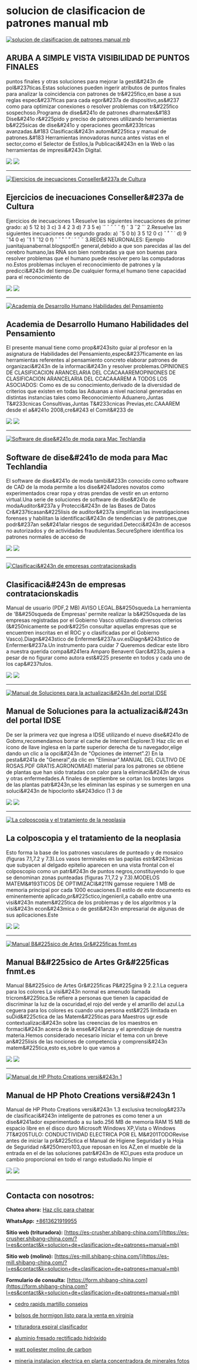 # solucion de clasificacion de patrones manual mb

<a href="https://swt.shibang-china.com/?l=es&img&k=solucion+de+clasificacion+de+patrones+manual+mb" target="_blank">![solucion de clasificacion de patrones manual mb](http://static.shibang-china.com/all-800x300/1136.jpg)</a>

## ARUBA A SIMPLE VISTA VISIBILIDAD DE PUNTOS FINALES
puntos finales y otras soluciones para mejorar la gesti&#243n de pol&#237ticas.Estas soluciones pueden ingerir atributos de puntos finales para analizar la coincidencia con patrones de tr&#225fico,en base a sus reglas espec&#237ficas para cada egor&#237a de dispositivo,as&#237 como para optimizar conexiones o resolver problemas con tr&#225fico sospechoso.Programa de dise&#241o de patrones dharmatex&#183 Dise&#241o r&#225pido y preciso de patrones utilizando herramientas b&#225sicas de dise&#241o y operaciones geom&#233tricas avanzadas.&#183 Clasificaci&#243n autom&#225tica y manual de patrones.&#183 Herramientas innovadoras nunca antes vistas en el sector,como el Selector de Estilos,la Publicaci&#243n en la Web o las herramientas de impresi&#243n Digital.


<a href="https://whatsapp.shibangsoft.com/WhatsApp.php" target="_blank" title="WhatsApp">![](http://static.shibang-china.com/icon/whatsapp.png)</a> <a href="https://swt.shibang-china.com/?l=es&icon&k=solucion+de+clasificacion+de+patrones+manual+mb" target="_blank">![](http://static.shibang-china.com/icon/chat-es.png)</a>

---

<a href="https://swt.shibang-china.com/?l=es&img&k=solucion+de+clasificacion+de+patrones+manual+mb" target="_blank">![Ejercicios de inecuaciones Conseller&#237a de Cultura](http://static.shibang-china.com/all-800x300/975.jpg)</a>

## Ejercicios de inecuaciones Conseller&#237a de Cultura
Ejercicios de inecuaciones 1.Resuelve las siguientes inecuaciones de primer grado: a) 5 12 b) 3 c) 3 4 2 3 d) 7 3 5 e) ˙˘ ˇ ˆ ˇ ˇ f) ˘ 3 ˝2 ˝˙ 2.Resuelve las siguientes inecuaciones de segundo grado: a) ˝5 0 b) 3 5 12 0 c) ˇ ˚ ˇ ˙ d) 9 ˝14 0 e) ˝1 1 ˝12 0 f) ˘ ˇ ˚ ˇ ˚ ˙ ˘ ˇ ˝ 3.REDES NEURONALES: Ejemplo juanitajuanabernal.blogspotEn general,debido a que son parecidas al las del cerebro humano,las RNA son bien nombradas ya que son buenas para resolver problemas que el humano puede resolver pero las computadoras no.Estos problemas incluyen el reconocimiento de patrones y la predicci&#243n del tiempo.De cualquier forma,el humano tiene capacidad para el reconocimiento de


<a href="https://whatsapp.shibangsoft.com/WhatsApp.php" target="_blank" title="WhatsApp">![](http://static.shibang-china.com/icon/whatsapp.png)</a> <a href="https://swt.shibang-china.com/?l=es&icon&k=solucion+de+clasificacion+de+patrones+manual+mb" target="_blank">![](http://static.shibang-china.com/icon/chat-es.png)</a>

---

<a href="https://swt.shibang-china.com/?l=es&img&k=solucion+de+clasificacion+de+patrones+manual+mb" target="_blank">![Academia de Desarrollo Humano Habilidades del Pensamiento](http://static.shibang-china.com/all-800x300/277.jpg)</a>

## Academia de Desarrollo Humano Habilidades del Pensamiento
El presente manual tiene como prop&#243sito guiar al profesor en la asignatura de Habilidades del Pensamiento,espec&#237ficamente en las herramientas referentes al pensamiento concreto elaborar patrones de organizaci&#243n de la informaci&#243n y resolver problemas.OPINIONES DE CLASIFICACION ARANCELARIA DEL CCACAAAREMOPINIONES DE CLASIFICACION ARANCELARIA DEL CCACAAAREM A TODOS LOS ASOCIADOS: Como es de su conocimiento,derivado de la diversidad de criterios que existen en todas las Aduanas a nivel nacional generadas en distintas instancias tales como Reconocimiento Aduanero,Juntas T&#233cnicas Consultivas,Juntas T&#233cnicas Previas,etc.CAAAREM desde el a&#241o 2008,cre&#243 el Comit&#233 de


<a href="https://whatsapp.shibangsoft.com/WhatsApp.php" target="_blank" title="WhatsApp">![](http://static.shibang-china.com/icon/whatsapp.png)</a> <a href="https://swt.shibang-china.com/?l=es&icon&k=solucion+de+clasificacion+de+patrones+manual+mb" target="_blank">![](http://static.shibang-china.com/icon/chat-es.png)</a>

---

<a href="https://swt.shibang-china.com/?l=es&img&k=solucion+de+clasificacion+de+patrones+manual+mb" target="_blank">![Software de dise&#241o de moda para Mac Techlandia](http://static.shibang-china.com/all-800x300/1218.jpg)</a>

## Software de dise&#241o de moda para Mac Techlandia
El software de dise&#241o de moda tambi&#233n conocido como software de CAD de la moda permite a los dise&#241adores novatos como experimentados crear ropa y otras prendas de vestir en un entorno virtual.Una serie de soluciones de software de dise&#241o de modaAuditor&#237a y Protecci&#243n de las Bases de Datos Cr&#237ticasan&#225lisis de auditor&#237a simplifican las investigaciones forenses y habilitan la identificaci&#243n de tendencias y de patrones,que podr&#237an se&#241alar riesgos de seguridad.Detecci&#243n de accesos no autorizados y de actividades fraudulentas.SecureSphere identifica los patrones normales de acceso de


<a href="https://whatsapp.shibangsoft.com/WhatsApp.php" target="_blank" title="WhatsApp">![](http://static.shibang-china.com/icon/whatsapp.png)</a> <a href="https://swt.shibang-china.com/?l=es&icon&k=solucion+de+clasificacion+de+patrones+manual+mb" target="_blank">![](http://static.shibang-china.com/icon/chat-es.png)</a>

---

<a href="https://swt.shibang-china.com/?l=es&img&k=solucion+de+clasificacion+de+patrones+manual+mb" target="_blank">![Clasificaci&#243n de empresas contratacionskadis](http://static.shibang-china.com/all-800x300/326.jpg)</a>

## Clasificaci&#243n de empresas contratacionskadis
Manual de usuario (PDF,2 MB) AVISO LEGAL.B&#250squeda.La herramienta de 'B&#250squeda de Empresas' permite realizar la b&#250squeda de las empresas registradas por el Gobierno Vasco utilizando diversos criterios (&#250nicamente se podr&#225n consultar aquellas empresas que se encuentren inscritas en el ROC y o clasificadas por el Gobierno Vasco).Diagn&#243stico de Enfermer&#237a.uv.esDiagn&#243stico de Enfermer&#237a.Un instrumento para cuidar 7 Queremos dedicar este libro a nuestra querida compa&#241era Amparo Benavent Garc&#233s,quien a pesar de no figurar como autora est&#225 presente en todos y cada uno de los cap&#237tulos.


<a href="https://whatsapp.shibangsoft.com/WhatsApp.php" target="_blank" title="WhatsApp">![](http://static.shibang-china.com/icon/whatsapp.png)</a> <a href="https://swt.shibang-china.com/?l=es&icon&k=solucion+de+clasificacion+de+patrones+manual+mb" target="_blank">![](http://static.shibang-china.com/icon/chat-es.png)</a>

---

<a href="https://swt.shibang-china.com/?l=es&img&k=solucion+de+clasificacion+de+patrones+manual+mb" target="_blank">![Manual de Soluciones para la actualizaci&#243n del portal IDSE](http://static.shibang-china.com/all-800x300/138.jpg)</a>

## Manual de Soluciones para la actualizaci&#243n del portal IDSE
De ser la primera vez que ingresa a IDSE utilizando el nuevo dise&#241o de Gobmx,recomendamos borrar el cache de Internet Explorer.1) Haz clic en el icono de llave inglesa en la parte superior derecha de tu navegador,elige dando un clic a la opci&#243n de "Opciones de internet".2) En la pesta&#241a de "General",da clic en "Eliminar".MANUAL DEL CULTIVO DE ROSAS.PDF GRATIS.AGRONOMIAEl material para los patrones se obtiene de plantas que han sido tratadas con calor para la eliminaci&#243n de virus y otras enfermedades.A finales de septiembre se cortan los brotes largos de las plantas patr&#243n,se les eliminan las espinas y se sumergen en una soluci&#243n de hipoclorito s&#243dico (1 3 de


<a href="https://whatsapp.shibangsoft.com/WhatsApp.php" target="_blank" title="WhatsApp">![](http://static.shibang-china.com/icon/whatsapp.png)</a> <a href="https://swt.shibang-china.com/?l=es&icon&k=solucion+de+clasificacion+de+patrones+manual+mb" target="_blank">![](http://static.shibang-china.com/icon/chat-es.png)</a>

---

<a href="https://swt.shibang-china.com/?l=es&img&k=solucion+de+clasificacion+de+patrones+manual+mb" target="_blank">![La colposcopia y el tratamiento de la neoplasia](http://static.shibang-china.com/all-800x300/860.jpg)</a>

## La colposcopia y el tratamiento de la neoplasia
Esto forma la base de los patrones vasculares de punteado y de mosaico (figuras 7.1,7.2 y 7.3).Los vasos terminales en las papilas estr&#243micas que subyacen al delgado epitelio aparecen en una vista frontal con el colposcopio como un patr&#243n de puntos negros,constituyendo lo que se denominan zonas punteadas (figuras 7.1,7.2 y 7.3).MODELOS MATEM&#193TICOS DE OPTIMIZACI&#211N gamsse requiere 1 MB de memoria principal por cada 1000 ecuaciones.El estilo de este documento es eminentemente aplicado,pr&#225ctico,ingenieril,a caballo entre una visi&#243n matem&#225tica de los problemas y de los algoritmos y la visi&#243n econ&#243mica o de gesti&#243n empresarial de algunas de sus aplicaciones.Este


<a href="https://whatsapp.shibangsoft.com/WhatsApp.php" target="_blank" title="WhatsApp">![](http://static.shibang-china.com/icon/whatsapp.png)</a> <a href="https://swt.shibang-china.com/?l=es&icon&k=solucion+de+clasificacion+de+patrones+manual+mb" target="_blank">![](http://static.shibang-china.com/icon/chat-es.png)</a>

---

<a href="https://swt.shibang-china.com/?l=es&img&k=solucion+de+clasificacion+de+patrones+manual+mb" target="_blank">![Manual B&#225sico de Artes Gr&#225ficas fnmt.es](http://static.shibang-china.com/all-800x300/522.jpg)</a>

## Manual B&#225sico de Artes Gr&#225ficas fnmt.es
Manual B&#225sico de Artes Gr&#225ficas P&#225gina 9 2.2.1.La ceguera para los colores La visi&#243n normal es amenudo llamada tricrom&#225tica.Se refiere a personas que tienen la capacidad de discriminar la luz de la oscuridad,el rojo del verde y el amarillo del azul.La ceguera para los colores es cuando una persona est&#225 limitada en suDid&#225ctica de las Matem&#225ticas para Maestros ugr.esde contextualizaci&#243n sobre las creencias de los maestros en formaci&#243n acerca de la ense&#241anza y el aprendizaje de nuestra materia.Hemos considerado necesario iniciar el tema con un breve an&#225lisis de las nociones de competencia y comprensi&#243n matem&#225tica,esto es,sobre lo que vamos a


<a href="https://whatsapp.shibangsoft.com/WhatsApp.php" target="_blank" title="WhatsApp">![](http://static.shibang-china.com/icon/whatsapp.png)</a> <a href="https://swt.shibang-china.com/?l=es&icon&k=solucion+de+clasificacion+de+patrones+manual+mb" target="_blank">![](http://static.shibang-china.com/icon/chat-es.png)</a>

---

<a href="https://swt.shibang-china.com/?l=es&img&k=solucion+de+clasificacion+de+patrones+manual+mb" target="_blank">![Manual de HP Photo Creations versi&#243n 1](http://static.shibang-china.com/all-800x300/920.jpg)</a>

## Manual de HP Photo Creations versi&#243n 1
Manual de HP Photo Creations versi&#243n 1.3 exclusiva tecnolog&#237a de clasificaci&#243n inteligente de patrones es como tener a un dise&#241ador experimentado a su lado.256 MB de memoria RAM 15 MB de espacio libre en el disco duro Microsoft Windows XP,Vista o Windows 7T&#205TULO: CONDUCTIVIDAD ELECTRICA POR EL M&#201TODORevise antes de iniciar la pr&#225ctica el Manual de Higiene Seguridad y la Hoja de Seguridad n&#250mero103,que reposan en los AZ,en el mueble de la entrada en el de las soluciones patr&#243n de KCl,pues esta produce un cambio proporcional en todo el rango estudiado.No limpie el


<a href="https://whatsapp.shibangsoft.com/WhatsApp.php" target="_blank" title="WhatsApp">![](http://static.shibang-china.com/icon/whatsapp.png)</a> <a href="https://swt.shibang-china.com/?l=es&icon&k=solucion+de+clasificacion+de+patrones+manual+mb" target="_blank">![](http://static.shibang-china.com/icon/chat-es.png)</a>

---
## Contacta con nosotros:

**Chatea ahora:** [Haz clic para chatear](https://swt.shibang-china.com?l=es&contact&k=solucion+de+clasificacion+de+patrones+manual+mb)

**WhatsApp:**  [+8613621919955](https://whatsapp.shibangsoft.com/WhatsApp.php)

**Sitio web (trituradora):** [https://es-crusher.shibang-china.com/](https://es-crusher.shibang-china.com/?l=es&contact&k=solucion+de+clasificacion+de+patrones+manual+mb)

**Sitio web (molino):** [https://es-mill.shibang-china.com/](https://es-mill.shibang-china.com/?l=es&contact&k=solucion+de+clasificacion+de+patrones+manual+mb)

**Formulario de consulta:** [https://form.shibang-china.com](https://form.shibang-china.com?l=es&contact&k=solucion+de+clasificacion+de+patrones+manual+mb)

* [cedro rapids martillo consejos](../87/cedro%20rapids%20martillo%20consejos.md)

* [bolsos de hormigon listo para la venta en virginia](../83/bolsos%20de%20hormigon%20listo%20para%20la%20venta%20en%20virginia.md)

* [trituradora espiral clasificador](../93/trituradora%20espiral%20clasificador.md)

* [aluminio fresado rectificado hidróxido](../86/aluminio%20fresado%20rectificado%20hidr%C3%B3xido.md)

* [watt poliester molino de carbon](../81/watt%20poliester%20molino%20de%20carbon.md)

* [mineria instalacion electrica en planta concentradora de minerales fotos](../93/mineria%20instalacion%20electrica%20en%20planta%20concentradora%20de%20minerales%20fotos.md)